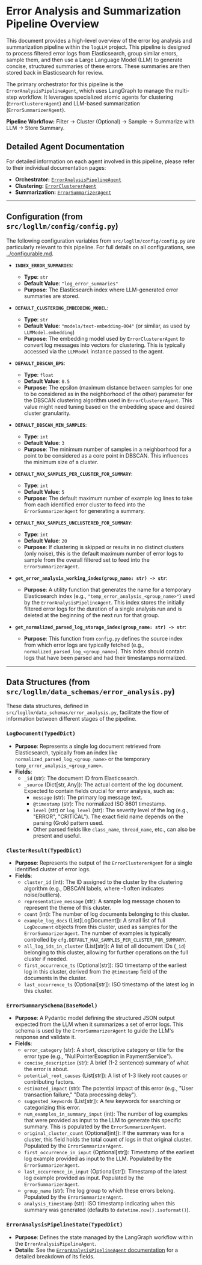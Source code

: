 # Error Analysis and Summarization Pipeline Overview

This document provides a high-level overview of the error log analysis and summarization pipeline within the `logLLM` project. This pipeline is designed to process filtered error logs from Elasticsearch, group similar errors, sample them, and then use a Large Language Model (LLM) to generate concise, structured summaries of these errors. These summaries are then stored back in Elasticsearch for review.

The primary orchestrator for this pipeline is the `ErrorAnalysisPipelineAgent`, which uses LangGraph to manage the multi-step workflow. It leverages specialized atomic agents for clustering (`ErrorClustererAgent`) and LLM-based summarization (`ErrorSummarizerAgent`).

**Pipeline Workflow:** Filter -> Cluster (Optional) -> Sample -> Summarize with LLM -> Store Summary.

## Detailed Agent Documentation

For detailed information on each agent involved in this pipeline, please refer to their individual documentation pages:

- **Orchestrator:** [`ErrorAnalysisPipelineAgent`](./agents/error_analysis_pipeline_agent.md)
- **Clustering:** [`ErrorClustererAgent`](./agents/error_clusterer_agent.md)
- **Summarization:** [`ErrorSummarizerAgent`](./agents/error_summarizer_agent.md)

---

## Configuration (from `src/logllm/config/config.py`)

The following configuration variables from `src/logllm/config/config.py` are particularly relevant to this pipeline. For full details on all configurations, see [../configurable.md](../configurable.md).

- **`INDEX_ERROR_SUMMARIES`**:

  - **Type**: `str`
  - **Default Value**: `"log_error_summaries"`
  - **Purpose**: The Elasticsearch index where LLM-generated error summaries are stored.

- **`DEFAULT_CLUSTERING_EMBEDDING_MODEL`**:

  - **Type**: `str`
  - **Default Value**: `"models/text-embedding-004"` (or similar, as used by `LLMModel.embedding`)
  - **Purpose**: The embedding model used by `ErrorClustererAgent` to convert log messages into vectors for clustering. This is typically accessed via the `LLMModel` instance passed to the agent.

- **`DEFAULT_DBSCAN_EPS`**:

  - **Type**: `float`
  - **Default Value**: `0.5`
  - **Purpose**: The epsilon (maximum distance between samples for one to be considered as in the neighborhood of the other) parameter for the DBSCAN clustering algorithm used in `ErrorClustererAgent`. This value might need tuning based on the embedding space and desired cluster granularity.

- **`DEFAULT_DBSCAN_MIN_SAMPLES`**:

  - **Type**: `int`
  - **Default Value**: `3`
  - **Purpose**: The minimum number of samples in a neighborhood for a point to be considered as a core point in DBSCAN. This influences the minimum size of a cluster.

- **`DEFAULT_MAX_SAMPLES_PER_CLUSTER_FOR_SUMMARY`**:

  - **Type**: `int`
  - **Default Value**: `5`
  - **Purpose**: The default maximum number of example log lines to take from each identified error cluster to feed into the `ErrorSummarizerAgent` for generating a summary.

- **`DEFAULT_MAX_SAMPLES_UNCLUSTERED_FOR_SUMMARY`**:

  - **Type**: `int`
  - **Default Value**: `20`
  - **Purpose**: If clustering is skipped or results in no distinct clusters (only noise), this is the default maximum number of error logs to sample from the overall filtered set to feed into the `ErrorSummarizerAgent`.

- **`get_error_analysis_working_index(group_name: str) -> str`**:

  - **Purpose**: A utility function that generates the name for a temporary Elasticsearch index (e.g., `"temp_error_analysis_<group_name>"`) used by the `ErrorAnalysisPipelineAgent`. This index stores the initially filtered error logs for the duration of a single analysis run and is deleted at the beginning of the next run for that group.

- **`get_normalized_parsed_log_storage_index(group_name: str) -> str`**:
  - **Purpose**: This function from `config.py` defines the source index from which error logs are typically fetched (e.g., `normalized_parsed_log_<group_name>`). This index should contain logs that have been parsed and had their timestamps normalized.

---

## Data Structures (from `src/logllm/data_schemas/error_analysis.py`)

These data structures, defined in `src/logllm/data_schemas/error_analysis.py`, facilitate the flow of information between different stages of the pipeline.

### `LogDocument(TypedDict)`

- **Purpose**: Represents a single log document retrieved from Elasticsearch, typically from an index like `normalized_parsed_log_<group_name>` or the temporary `temp_error_analysis_<group_name>`.
- **Fields**:
  - `_id` (str): The document ID from Elasticsearch.
  - `_source` (Dict[str, Any]): The actual content of the log document. Expected to contain fields crucial for error analysis, such as:
    - `message` (str): The primary log message text.
    - `@timestamp` (str): The normalized ISO 8601 timestamp.
    - `level` (str) or `log_level` (str): The severity level of the log (e.g., "ERROR", "CRITICAL"). The exact field name depends on the parsing (Grok) pattern used.
    - Other parsed fields like `class_name`, `thread_name`, etc., can also be present and useful.

### `ClusterResult(TypedDict)`

- **Purpose**: Represents the output of the `ErrorClustererAgent` for a single identified cluster of error logs.
- **Fields**:
  - `cluster_id` (int): The ID assigned to the cluster by the clustering algorithm (e.g., DBSCAN labels, where -1 often indicates noise/outliers).
  - `representative_message` (str): A sample log message chosen to represent the theme of this cluster.
  - `count` (int): The number of log documents belonging to this cluster.
  - `example_log_docs` (List[LogDocument]): A small list of full `LogDocument` objects from this cluster, used as samples for the `ErrorSummarizerAgent`. The number of examples is typically controlled by `cfg.DEFAULT_MAX_SAMPLES_PER_CLUSTER_FOR_SUMMARY`.
  - `all_log_ids_in_cluster` (List[str]): A list of all document IDs (`_id`) belonging to this cluster, allowing for further operations on the full cluster if needed.
  - `first_occurrence_ts` (Optional[str]): ISO timestamp of the earliest log in this cluster, derived from the `@timestamp` field of the documents in the cluster.
  - `last_occurrence_ts` (Optional[str]): ISO timestamp of the latest log in this cluster.

### `ErrorSummarySchema(BaseModel)`

- **Purpose**: A Pydantic model defining the structured JSON output expected from the LLM when it summarizes a set of error logs. This schema is used by the `ErrorSummarizerAgent` to guide the LLM's response and validate it.
- **Fields**:
  - `error_category` (str): A short, descriptive category or title for the error type (e.g., "NullPointerException in PaymentService").
  - `concise_description` (str): A brief (1-2 sentence) summary of what the error is about.
  - `potential_root_causes` (List[str]): A list of 1-3 likely root causes or contributing factors.
  - `estimated_impact` (str): The potential impact of this error (e.g., "User transaction failure," "Data processing delay").
  - `suggested_keywords` (List[str]): A few keywords for searching or categorizing this error.
  - `num_examples_in_summary_input` (int): The number of log examples that were provided as input to the LLM to generate this specific summary. This is populated by the `ErrorSummarizerAgent`.
  - `original_cluster_count` (Optional[int]): If the summary was for a cluster, this field holds the total count of logs in that original cluster. Populated by the `ErrorSummarizerAgent`.
  - `first_occurrence_in_input` (Optional[str]): Timestamp of the earliest log example provided as input to the LLM. Populated by the `ErrorSummarizerAgent`.
  - `last_occurrence_in_input` (Optional[str]): Timestamp of the latest log example provided as input. Populated by the `ErrorSummarizerAgent`.
  - `group_name` (str): The log group to which these errors belong. Populated by the `ErrorSummarizerAgent`.
  - `analysis_timestamp` (str): ISO timestamp indicating when this summary was generated (defaults to `datetime.now().isoformat()`).

### `ErrorAnalysisPipelineState(TypedDict)`

- **Purpose**: Defines the state managed by the LangGraph workflow within the `ErrorAnalysisPipelineAgent`.
- **Details**: See the [`ErrorAnalysisPipelineAgent` documentation](./agents/error_analysis_pipeline_agent.md) for a detailed breakdown of its fields.
